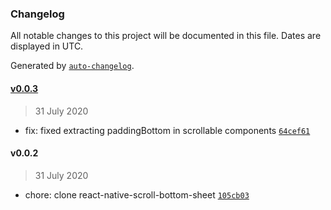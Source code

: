 ### Changelog

All notable changes to this project will be documented in this file. Dates are displayed in UTC.

Generated by [`auto-changelog`](https://github.com/CookPete/auto-changelog).

#### [v0.0.3](https://github.com/gorhom/react-native-bottom-sheet/compare/v0.0.2...v0.0.3)

> 31 July 2020

- fix: fixed extracting paddingBottom in scrollable components [`64cef61`](https://github.com/gorhom/react-native-bottom-sheet/commit/64cef618cd654486174cc6a8179a76c80ef5d497)

#### v0.0.2

> 31 July 2020

- chore: clone react-native-scroll-bottom-sheet [`105cb03`](https://github.com/gorhom/react-native-bottom-sheet/commit/105cb0334e317d5c4919e77816ee03fb20069eeb)
